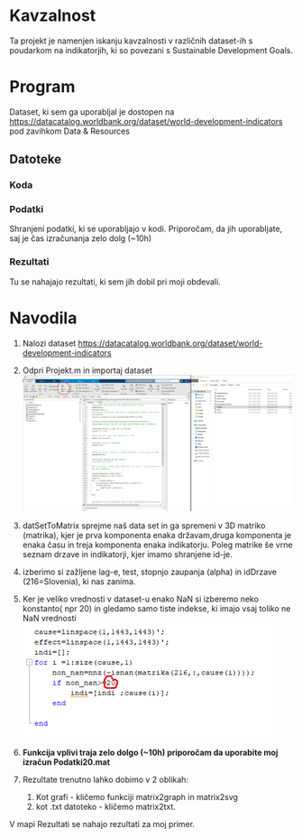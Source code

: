 # Kavzalnost
Ta projekt je namenjen iskanju kavzalnosti v različnih dataset-ih s poudarkom na indikatorjih, ki so povezani s Sustainable Development Goals.

# Program
Dataset, ki sem ga uporabljal je dostopen na https://datacatalog.worldbank.org/dataset/world-development-indicators pod zavihkom Data & Resources

## Datoteke
### Koda
### Podatki
Shranjeni podatki, ki se uporabljajo v kodi. Priporočam, da jih uporabljate, saj je čas izračunanja zelo dolg (~10h)
### Rezultati
Tu se nahajajo rezultati, ki sem jih dobil pri moji obdevali.

# Navodila
1. Nalozi dataset https://datacatalog.worldbank.org/dataset/world-development-indicators

2. Odpri Projekt.m in importaj dataset![import](Projekt/slike/import.png)

3. datSetToMatrix sprejme naš data set in ga spremeni v 3D matriko (matrika), kjer je prva komponenta enaka državam,druga komponenta je enaka času in treja komponenta enaka indikatorju. Poleg matrike še vrne seznam drzave in indikatorji, kjer imamo shranjene id-je.

4. izberimo si zažljene lag-e, test, stopnjo zaupanja (alpha) in idDrzave (216=Slovenia), ki nas zanima.

5. Ker je veliko vrednosti v dataset-u enako NaN si izberemo neko konstanto( npr 20) in gledamo samo tiste indekse, ki imajo vsaj toliko ne NaN vrednosti ![kons](Projekt/slike/kons.png)

6.  **Funkcija vplivi traja zelo dolgo (~10h) priporočam da uporabite moj izračun Podatki20.mat**

7. Rezultate trenutno lahko dobimo v 2 oblikah:
    1. Kot grafi - kličemo funkciji matrix2graph in matrix2svg
    2. kot .txt datoteko - kličemo matrix2txt. 

V mapi Rezultati se nahajo rezultati za moj primer.
 


